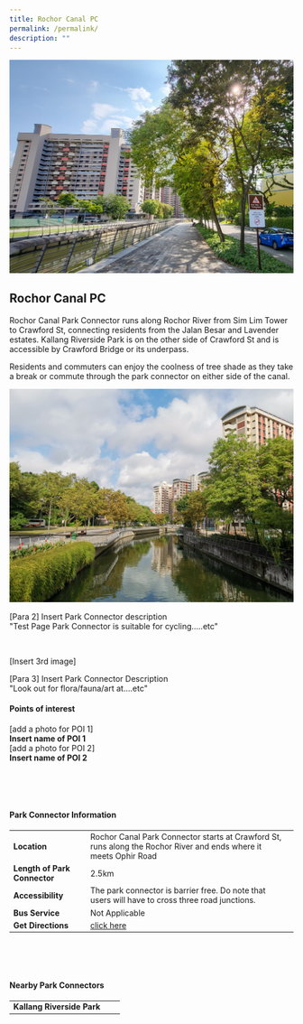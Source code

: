 ```yaml
---
title: Rochor Canal PC
permalink: /permalink/
description: ""
---
```

![](/images/Rochor%20Canal%20PC%203.jpg)

## Rochor Canal PC
 
Rochor Canal Park Connector runs along Rochor River from Sim Lim Tower to Crawford St, connecting residents from the Jalan Besar and Lavender estates. Kallang Riverside Park is on the other side of Crawford St and is accessible by Crawford Bridge or its underpass.

Residents and commuters can enjoy the coolness of tree shade as they take a break or commute through the park connector on either side of the canal.

![](/images/Rochor%20Canal%20PC%205.jpg)

[Para 2] Insert Park Connector description <br>
"Test Page Park Connector is suitable for cycling.....etc"

<br>

[Insert 3rd image]

[Para 3] Insert Park Connector Description <br>
"Look out for flora/fauna/art at....etc"

#### Points of interest

[add a photo for POI 1]
<br>
**Insert name of POI 1**
<br>
[add a photo for POI 2]
<br>
**Insert name of POI 2**

<br>
<br>
<br>

#### Park Connector Information
|  |  |  |
| -------- | -------- | -------- |
| **Location** | Rochor Canal Park Connector starts at Crawford St, runs along the Rochor River and ends where it meets Ophir Road |  |
| **Length of Park Connector** | 2.5km   |  |
| **Accessibility** | The park connector is barrier free. Do note that users will have to cross three road junctions. | |
| **Bus Service** | Not Applicable | |
| **Get Directions** | [click here](http://www.onemap.gov.sg/main/v2/?lat=1.3061227&lng=103.8623321) | |

<br>
<br>
<br>	

#### Nearby Park Connectors
|   |  |  |
| -------- | -------- | -------- |
| **Kallang Riverside Park** | | |
